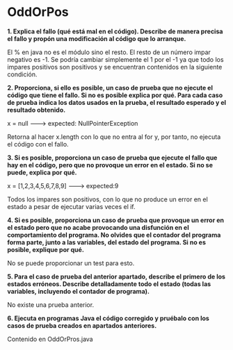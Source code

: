 # **OddOrPos**

**1. Explica el fallo (qué está mal en el código). Describe de manera precisa el
fallo y propón una modificación al código que lo arranque.**

El % en java no es el módulo sino el resto. El resto de un número impar negativo es -1. Se podría cambiar simplemente el 1 por el -1 ya que todo los impares positivos son positivos y se encuentran contenidos en la siguiente condición.

**2. Proporciona, si ello es posible, un caso de prueba que no ejecute el código que tiene el fallo. Si no es posible explica por qué. Para cada caso de prueba indica los datos usados en la prueba, el resultado esperado y el resultado obtenido.**

x = null ---> expected: NullPointerException

Retorna al hacer x.length con lo que no entra al for y, por tanto, no ejecuta el código con el fallo.

**3. Si es posible, proporciona un caso de prueba que ejecute el fallo que hay en el código, pero que no provoque un error en el estado. Si no se puede, explica por qué.**

x = [1,2,3,4,5,6,7,8,9] ---> expected:9

Todos los impares son positivos, con lo que no produce un error en el estado a pesar de ejecutar varias veces el if.

**4. Si es posible, proporciona un caso de prueba que provoque un error en el estado pero que no acabe provocando una disfunción en el comportamiento del programa. No olvides que el contador del programa forma parte, junto a las variables, del estado del programa. Si no es posible, explique por qué.**

No se puede proporcionar un test para esto.

**5. Para el caso de prueba del anterior apartado, describe el primero de los estados erróneos. Describe detalladamente todo el estado (todas las variables, incluyendo el contador de programa).**

No existe una prueba anterior.

**6. Ejecuta en programas Java el código corregido y pruébalo con los casos de prueba creados en apartados anteriores.**

Contenido en OddOrPros.java
